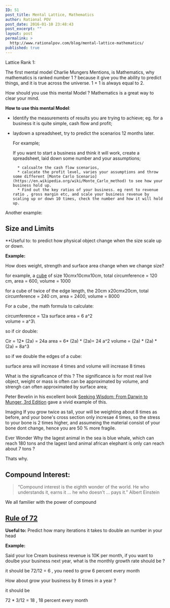 ```yaml
---
ID: 51
post_title: Mental Lattice, Mathematics
author: Rational POV
post_date: 2016-01-10 23:48:43
post_excerpt: ""
layout: post
permalink: >
  http://www.rationalpov.com/blog/mental-lattice-mathematics/
published: true
---
```


Lattice Rank 1:

The first mental model Charlie Mungers Mentions, is Mathematics, why mathematics is ranked number 1 ? because it give you the ability to predict things, and it is true across the universe. 1 + 1 is always equal to 2.

How should you use this mental Model ? Mathematics is a great way to clear your mind.

__How to use this mental Model__:

* Identify the measurements of results you are trying to achieve;
    eg. for a business it is quite simple, cash flow and profit;

* laydown a spreadsheet, try to predict the scenarios 12 months later.   
 
    For example;

    If you want to start a business and think it will work, create a spreadsheet, laid down some number and your assumptions;

        * calcualte the cash flow scenarios, 
        * calucate the profit level, varies your assumptions and throw some different [Monte Carlo Scenario](https://en.wikipedia.org/wiki/Monte_Carlo_method) to see how your business hold up.
        * Find out the key ratios of your business. eg rent to revenue ratio , gross margin etc, and scale your business revenue by scaling up or down 10 times, check the number and how it will hold up.  

Another example:

## Size and Limits

**Useful to: to predict how physical object change when the size scale up or down.


__Example:__

How does weight, strength and surface area change when we change size?  


for example, a [cube](https://en.wikipedia.org/wiki/Cube) of size 10cmx10cmx10cm, total circumference = 120 cm, area = 600, volume = 1000

for a cube of twice of the edge length, the 20cm x20cmx20cm,  total circumference = 240 cm, area = 2400, volume = 8000


For a cube , the math formula to calculate:

circumference = 12a 
surface area = 6 a^2\
volume = a^3\

so if cir double:

Cir = 12* (2a) = 24a
area = 6* (2a) * (2a)= 24 a^2
volume = (2a) * (2a) * (2a) = 8a^3

so if we double the edges of a cube:  

surface area will increase 4 times 
and volume will increase 8 times 

What is the signaficance of this ? The significance is for most real live object, weight or mass is often can be approximated by volume, and strengh can often approximated by surface area;

Peter Bevelin in his excellent book [Seeking Wisdom: From Darwin to Munger, 3rd Edition](http://www.amazon.com/Seeking-Wisdom-Darwin-Munger-3rd/dp/1578644283/ref=sr_1_1?ie=UTF8&qid=1452472859&sr=8-1&keywords=Seeking+Wisdom%3A+From+Darwin+To+Munger) gave a vivid example of this.

Imaging If you grow twice as tall, your will be weighting about 8 times as before, and your bone's cross section only incresae 4 times, so the stress to your bone is 2 times higher, and assumeing the material consist of your bone dont change, hence you are 50 % more fragile.

Ever Wonder Why the lagest animal in the sea is blue whale, which can reach 180 tons and the lagest land animal african elephant is only can reach about 7 tons ? 

Thats why.

## Compound Interest:

>“Compound interest is the eighth wonder of the world. He who understands it, earns it ... he who doesn't ... pays it.”
>Albert Einstein 

We all familier with the power of compound


## [Rule of 72](https://en.wikipedia.org/wiki/Rule_of_72)

**Useful to:** Predict how many iterations it takes to double an number in your head

__Example:__

Said your Ice Cream business revenue is 10K per month, if you want to doulbe your business next year, what is the monthly growth rate should be ?

it should be 72/12 = 6 , you need to grow 6 percent every month

How about grow your business by 8 times in a year ?

it should be 

72 * 3/12 = 18 , 18 percent every month










